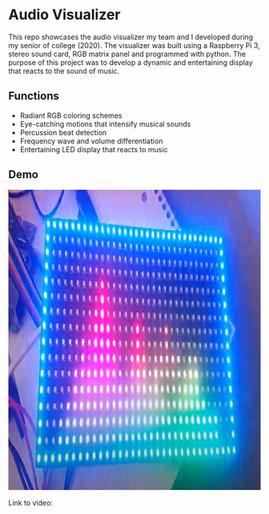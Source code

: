 # Audio Visualizer
This repo showcases the audio visualizer my team and I developed during my senior of college (2020). The visualizer was built using a Raspberry Pi 3, stereo sound card, RGB matrix panel and programmed with python. The purpose of this project was to develop a dynamic and entertaining display that reacts to the sound of music.

## Functions
 * Radiant RGB coloring schemes
 * Eye-catching motions that intensify musical sounds
 * Percussion beat detection
 * Frequency wave and volume differentiation
 * Entertaining LED display that reacts to music

## Demo
<p align="center">
<img width="800" height="600" src="images/pic.PNG">
</p>

Link to video:
